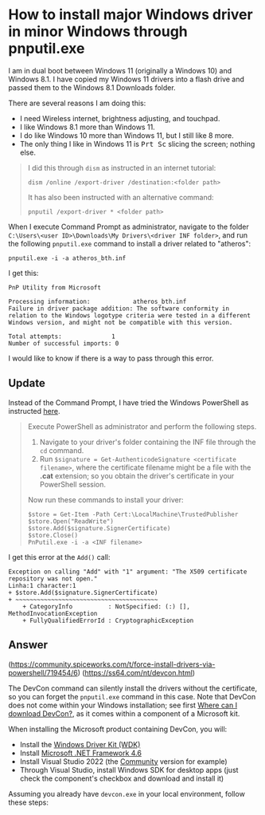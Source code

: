 # How to install major Windows driver in minor Windows through pnputil.exe

I am in dual boot between Windows 11 (originally a Windows 10) and Windows 8.1. I have copied my Windows 11 drivers into a flash drive and passed them to the Windows 8.1 Downloads folder.

There are several reasons I am doing this:

- I need Wireless internet, brightness adjusting, and touchpad.
- I like Windows 8.1 more than Windows 11.
- I do like Windows 10 more than Windows 11, but I still like 8 more.
- The only thing I like in Windows 11 is <kbd>Prt Sc</kbd> slicing the screen; nothing else.

> I did this through `dism` as instructed in an internet tutorial:
>
> ```
> dism /online /export-driver /destination:<folder path>
> ```
>
> It has also been instructed with an alternative command:
>
> ```
> pnputil /export-driver * <folder path>
> ```

When I execute Command Prompt as administrator, navigate to the folder `C:\Users\<user ID>\Downloads\My Drivers\<driver INF folder>`, and run the following `pnputil.exe` command to install a driver related to "atheros":

```
pnputil.exe -i -a atheros_bth.inf
```

I get this:

```
PnP Utility from Microsoft

Processing information:            atheros_bth.inf
Failure in driver package addition: The software conformity in relation to the Windows logotype criteria were tested in a different Windows version, and might not be compatible with this version.

Total attempts:              1
Number of successful imports: 0
```

I would like to know if there is a way to pass through this error.

## Update

Instead of the Command Prompt, I have tried the Windows PowerShell as instructed [here](https://superuser.com/questions/1420011/how-do-i-install-drivers-silently-with-pnputil-exe).

<blockquote>

Execute PowerShell as administrator and perform the following steps.

1. Navigate to your driver's folder containing the INF file through the `cd` command.
2. Run `$signature = Get-AuthenticodeSignature <certificate filename>`, where the certificate filename might be a file with the **.cat** extension; so you obtain the driver's certificate in your PowerShell session.

Now run these commands to install your driver:

```
$store = Get-Item -Path Cert:\LocalMachine\TrustedPublisher
$store.Open("ReadWrite")
$store.Add($signature.SignerCertificate)
$store.Close()
PnPutil.exe -i -a <INF filename>
```

</blockquote>

I get this error at the `Add()` call:

```
Exception on calling "Add" with "1" argument: "The X509 certificate repository was not open."
Linha:1 character:1
+ $store.Add($signature.SignerCertificate)
+ ~~~~~~~~~~~~~~~~~~~~~~~~~~~~~~~~~~~~~~~~
    + CategoryInfo          : NotSpecified: (:) [], MethodInvocationException
    + FullyQualifiedErrorId : CryptographicException
```

## Answer

(https://community.spiceworks.com/t/force-install-drivers-via-powershell/719454/6)
(https://ss64.com/nt/devcon.html)

The DevCon command can silently install the drivers without the certificate, so you can forget the `pnputil.exe` command in this case. Note that DevCon does not come within your Windows installation; see first [Where can I download DevCon?](https://learn.microsoft.com/en-us/windows-hardware/drivers/devtest/devcon#where-can-i-download-devcon), as it comes within a component of a Microsoft kit.

When installing the Microsoft product containing DevCon, you will:

* Install the [Windows Driver Kit (WDK)](https://learn.microsoft.com/en-us/windows-hardware/drivers/download-the-wdk)
* Install [Microsoft .NET Framework 4.6](https://www.microsoft.com/pt-br/download/details.aspx?id=48137)
* Install Visual Studio 2022 (the [Community](https://visualstudio.microsoft.com/vs/community/) version for example)
* Through Visual Studio, install Windows SDK for desktop apps (just check the component's checkbox and download and install it)

Assuming you already have `devcon.exe` in your local environment, follow these steps:
